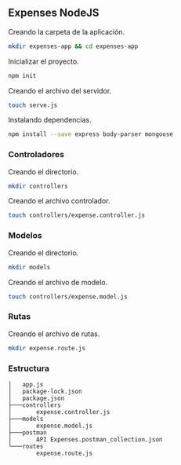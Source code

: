 ## Expenses NodeJS

Creando la carpeta de la aplicación.

```bash
mkdir expenses-app && cd expenses-app
```

Inicializar el proyecto.

```bash
npm init
```

Creando el archivo del servidor.

```bash
touch serve.js
```

Instalando dependencias.

```bash
npm install --save express body-parser mongoose
```

### Controladores

Creando el directorio.

```bash
mkdir controllers
```

Creando el archivo controlador.

```bash
touch controllers/expense.controller.js
```

### Modelos

Creando el directorio.

```bash
mkdir models
```

Creando el archivo de modelo.

```bash
touch controllers/expense.model.js
```

### Rutas

Creando el archivo de rutas.

```bash
mkdir expense.route.js
```

### Estructura 

```
│   app.js
│   package-lock.json
│   package.json
├───controllers
│       expense.controller.js
├───models
│       expense.model.js
├───postman
│       API Expenses.postman_collection.json
└───routes
        expense.route.js
```

